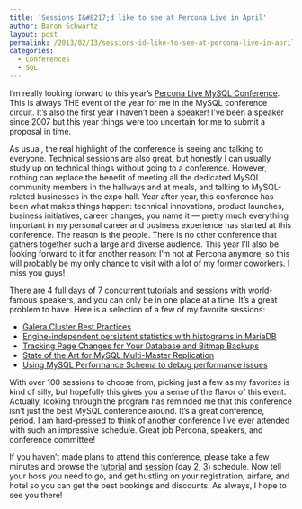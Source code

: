 ```yaml
---
title: 'Sessions I&#8217;d like to see at Percona Live in April'
author: Baron Schwartz
layout: post
permalink: /2013/02/13/sessions-id-like-to-see-at-percona-live-in-april/
categories:
  - Conferences
  - SQL
---
```

I&#8217;m really looking forward to this year&#8217;s [Percona Live MySQL Conference][1]. This is always THE event of the year for me in the MySQL conference circuit. It&#8217;s also the first year I haven&#8217;t been a speaker! I&#8217;ve been a speaker since 2007 but this year things were too uncertain for me to submit a proposal in time.

As usual, the real highlight of the conference is seeing and talking to everyone. Technical sessions are also great, but honestly I can usually study up on technical things without going to a conference. However, nothing can replace the benefit of meeting all the dedicated MySQL community members in the hallways and at meals, and talking to MySQL-related businesses in the expo hall. Year after year, this conference has been what makes things happen: technical innovations, product launches, business initiatives, career changes, you name it &#8212; pretty much everything important in my personal career and business experience has started at this conference. The reason is the people. There is no other conference that gathers together such a large and diverse audience. This year I&#8217;ll also be looking forward to it for another reason: I&#8217;m not at Percona anymore, so this will probably be my only chance to visit with a lot of my former coworkers. I miss you guys!

There are 4 full days of 7 concurrent tutorials and sessions with world-famous speakers, and you can only be in one place at a time. It&#8217;s a great problem to have. Here is a selection of a few of my favorite sessions:

*   [Galera Cluster Best Practices ][2]
*   [Engine-independent persistent statistics with histograms in MariaDB][3]
*   [Tracking Page Changes for Your Database and Bitmap Backups][4]
*   [State of the Art for MySQL Multi-Master Replication][5]
*   [Using MySQL Performance Schema to debug performance issues][6]

With over 100 sessions to choose from, picking just a few as my favorites is kind of silly, but hopefully this gives you a sense of the flavor of this event. Actually, looking through the program has reminded me that this conference isn&#8217;t just the best MySQL conference around. It&#8217;s a great conference, period. I am hard-pressed to think of another conference I&#8217;ve ever attended with such an impressive schedule. Great job Percona, speakers, and conference committee!

If you haven&#8217;t made plans to attend this conference, please take a few minutes and browse the [tutorial][7] and [session][8] (day [2][9], [3][10]) schedule. Now tell your boss you need to go, and get hustling on your registration, airfare, and hotel so you can get the best bookings and discounts. As always, I hope to see you there!

 [1]: http://www.percona.com/live/mysql-conference-2013/
 [2]: http://www.percona.com/live/mysql-conference-2013/sessions/galera-cluster-best-practices
 [3]: http://www.percona.com/live/mysql-conference-2013/sessions/engine-independent-persistent-statistics-histograms-mariadb
 [4]: http://www.percona.com/live/mysql-conference-2013/sessions/tracking-page-changes-your-database-and-bitmap-backups
 [5]: http://www.percona.com/live/mysql-conference-2013/sessions/state-art-mysql-multi-master-replication
 [6]: http://www.percona.com/live/mysql-conference-2013/sessions/using-mysql-performance-schema-debug-performance-issues
 [7]: http://www.percona.com/live/mysql-conference-2013/program/schedule/tutorials
 [8]: http://www.percona.com/live/mysql-conference-2013/program/schedule/sessions-day-1
 [9]: http://www.percona.com/live/mysql-conference-2013/program/schedule/sessions-day-2
 [10]: http://www.percona.com/live/mysql-conference-2013/program/schedule/sessions-day-3